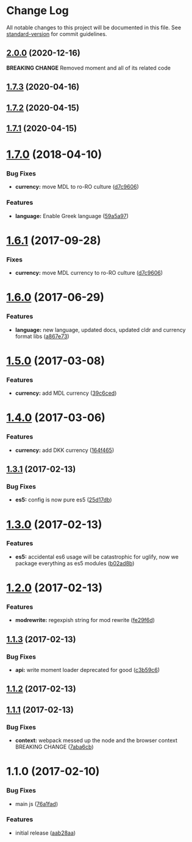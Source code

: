 # Change Log

All notable changes to this project will be documented in this file. See [standard-version](https://github.com/conventional-changelog/standard-version) for commit guidelines.

<a name="2.0.0"></a>
## [2.0.0](https://github.com/prepair/locale-support/compare/v1.7.3...v2.0.0) (2020-12-16)

**BREAKING CHANGE** Removed moment and all of its related code

<a name="1.7.3"></a>
## [1.7.3](https://github.com/prepair/locale-support/compare/v1.7.2...v1.7.3) (2020-04-16)



<a name="1.7.2"></a>
## [1.7.2](https://github.com/prepair/locale-support/compare/v1.7.1...v1.7.2) (2020-04-15)



<a name="1.7.1"></a>
## [1.7.1](https://github.com/prepair/locale-support/compare/v1.8.0...v1.7.1) (2020-04-15)



<a name="1.7.0"></a>
# [1.7.0](https://github.com/prepair/locale-support/compare/v1.6.0...v1.7.0) (2018-04-10)


### Bug Fixes

* **currency:** move MDL to ro-RO culture ([d7c9606](https://github.com/prepair/locale-support/commit/d7c9606))


### Features

* **language:** Enable Greek language ([59a5a97](https://github.com/prepair/locale-support/commit/59a5a97))



<a name="1.6.1"></a>
# [1.6.1](https://github.com/prepair/locale-support/compare/v1.6.0...v1.6.1) (2017-09-28)


### Fixes

* **currency:** move MDL currency to ro-RO culture ([d7c9606](https://github.com/prepair/locale-support/commit/d7c9606))



<a name="1.6.0"></a>
# [1.6.0](https://github.com/prepair/locale-support/compare/v1.5.0...v1.6.0) (2017-06-29)


### Features

* **language:** new language, updated docs, updated cldr and currency format libs ([a867e73](https://github.com/prepair/locale-support/commit/a867e73))



<a name="1.5.0"></a>
# [1.5.0](https://github.com/prepair/locale-support/compare/v1.4.0...v1.5.0) (2017-03-08)


### Features

* **currency:** add MDL currency ([39c6ced](https://github.com/prepair/locale-support/commit/39c6ced))



<a name="1.4.0"></a>
# [1.4.0](https://github.com/prepair/locale-support/compare/v1.3.1...v1.4.0) (2017-03-06)


### Features

* **currency:** add DKK currency ([164f465](https://github.com/prepair/locale-support/commit/164f465))



<a name="1.3.1"></a>
## [1.3.1](https://github.com/prepair/locale-support/compare/v1.3.0...v1.3.1) (2017-02-13)


### Bug Fixes

* **es5:** config is now pure es5 ([25d17db](https://github.com/prepair/locale-support/commit/25d17db))



<a name="1.3.0"></a>
# [1.3.0](https://github.com/prepair/locale-support/compare/v1.2.0...v1.3.0) (2017-02-13)


### Features

* **es5:** accidental es6 usage will be catastrophic for uglify, now we package everything as es5 modules ([b02ad8b](https://github.com/prepair/locale-support/commit/b02ad8b))



<a name="1.2.0"></a>
# [1.2.0](https://github.com/prepair/locale-support/compare/v1.1.3...v1.2.0) (2017-02-13)


### Features

* **modrewrite:** regexpish string for mod rewrite ([fe29f6d](https://github.com/prepair/locale-support/commit/fe29f6d))



<a name="1.1.3"></a>
## [1.1.3](https://github.com/prepair/locale-support/compare/v1.1.2...v1.1.3) (2017-02-13)


### Bug Fixes

* **api:** write moment loader deprecated for good ([c3b59c6](https://github.com/prepair/locale-support/commit/c3b59c6))



<a name="1.1.2"></a>
## [1.1.2](https://github.com/prepair/locale-support/compare/v1.1.1...v1.1.2) (2017-02-13)



<a name="1.1.1"></a>
## [1.1.1](https://github.com/prepair/locale-support/compare/v1.1.0...v1.1.1) (2017-02-13)


### Bug Fixes

* **context:** webpack messed up the node and the browser context BREAKING CHANGE ([7aba6cb](https://github.com/prepair/locale-support/commit/7aba6cb))



<a name="1.1.0"></a>
# 1.1.0 (2017-02-10)


### Bug Fixes

* main js ([76a1fad](https://github.com/prepair/locale-support/commit/76a1fad))


### Features

* initial release ([aab28aa](https://github.com/prepair/locale-support/commit/aab28aa))
